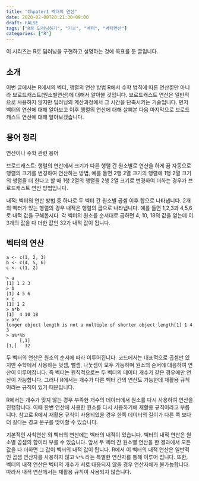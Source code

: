 ```yaml
---
title: "Chpater1 벡터의 연산"
date: 2020-02-08T20:21:30+09:00
draft: FALSE
tags: ["R로 딥러닝하기", "기초", "벡터", "벡터연산"]
categories: ["R"]
---
```


이 시리즈는 R로 딥러닝을 구현하고 설명하는 것에 목표를 둔 글입니다.   

## 소개

이번 글에서는 R에서의 벡터, 행렬의  연산 방법 R에서 수학 법칙에 따른 연산뿐만 아니라 브로드캐스트(원소별연산)에 대해서 알아볼 것입니다. 브로드캐스트 연산은 일반적으로 사용하지 않지만 딥러닝의 계산과정에서 그 시간을 단축시키는 기술입니다. 먼저 벡터의 연산에 대해 알아보고 이후 행렬의 연산에 대해 살펴본 다음 마지막으로 브로드캐스트 연산에 대해 알아보겠습니다.

## 용어 정리

연산이나 수학 관련 용어

브로드캐스트: 행렬의 연산에서 크기가 다른 행렬 간 원소별로 연산을 하게 끔 자동으로 행렬의 크기를 변경하여 연산하는 방법, 예를 들면 2행 2열 크기의 행렬에 1행 2열 크기의 행렬을 더 한다고 할 때 1행 2열의 행렬을 2행 2열 크기로 변경하여 더하는 경우가 브로드캐스트 연산 방법입니다.

내적: 벡터의 연산 방법 중 하나로 두 벡터 간 원소별 곱셈 이후 합으로 나타냅니다. 2개의 벡터가 있는 행렬의 경우 내적은 행렬의 곱으로 나타냅니다. 예를 들면 1,2,3과 4,5,6로 내적 값을 구해봅시다. 각 벡터의 원소를 순서대로 곱하면 4, 10, 18의 값을 얻는데 이 3개의 값을 다 더한 값인 32가 내적 값이 됩니다.  

## 벡터의 연산

```
a <- c(1, 2, 3)
b <- c(4, 5, 6)
c <- c(1, 2)

> a
[1] 1 2 3
> b
[1] 4 5 6
> c
[1] 1 2
> a*b
[1]  4 10 18
> a*c
longer object length is not a multiple of shorter object length[1] 1 4 3
> a%*%b
     [,1]
[1,]   32
```

두 벡터의 연산은 원소의 순서에 따라 이루어집니다. 코드에서는 대표적으로 곱셈만 있지만 수학에서 사용하는 덧셈, 뺄셈, 나눗셈이 모두 가능하며 원소의 순서에 대응하여 연산이 이루어집니다. 즉 벡터는 원칙적으로는 두 벡터의 데이터 개수가 같은 경우에만 연산이 가능합니다. 그러나 R에서는 개수가 다른 벡터 간의 연산도 가능한데 재활용 규칙이라는 규칙이 있기 때문입니다.

R에서는 개수가 맞지 않는 경우 부족한 개수의 데이터에서 원소를 다시 사용하여 연산을 진행합니다. 이때 한번 연산에 사용한 원소를 다시 사용하기에 재활용 규칙이라고 부릅니다. 참고로 R에서 재활용 규칙이 사용되었을 경우 한쪽 데이터의 길이가 다른 쪽 보다 더 길다는 경고 문구를 맞이할 수 있습니다.

기본적인 사칙연산 외 벡터의 연산에는 벡터의 내적이 있습니다. 벡터의 내적 연산은 원소별 곱셈의 합이라 부를 수 있습니다. 앞서 두 벡터 간 원소별 연산을 한 결과에서 모든 값을 다 더하면 그 값이 벡터의 내적 값이 됩니다. R에서 이 벡터의 내적 연산은 일반적인 곱셈 연산자를 사용하지 않고 `%*%` 라는 특별한 연산자를 통해 이루어 집니다. 또한, 벡터의 내적 연산은 벡터의 개수가 서로 대응되지 않을 경우 연산자체가 불가능합니다. 따라서 내적 연산에서는 재활용 규칙이 사용되지 않습니다.
